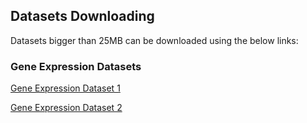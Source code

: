 ## Datasets Downloading
Datasets bigger than 25MB can be downloaded using the below links:

### Gene Expression Datasets

[Gene Expression Dataset 1](https://doi.org/10.7910/DVN/0J2DUK)

[Gene Expression Dataset 2](https://doi.org/10.7910/DVN/QHEDVX)



